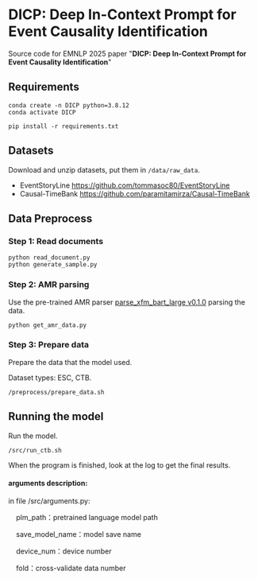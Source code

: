 # DICP: Deep In-Context Prompt for Event Causality Identification

Source code for EMNLP 2025 paper "**DICP: Deep In-Context Prompt for Event Causality Identification**"

## Requirements

```shell
conda create -n DICP python=3.8.12
conda activate DICP
```

```shell
pip install -r requirements.txt
```
## Datasets

Download and unzip datasets, put them in `/data/raw_data`.

- EventStoryLine
  https://github.com/tommasoc80/EventStoryLine
- Causal-TimeBank
  https://github.com/paramitamirza/Causal-TimeBank

## Data Preprocess

### Step 1: Read documents
```
python read_document.py
python generate_sample.py
```

### Step 2: AMR parsing

Use the pre-trained AMR parser [parse_xfm_bart_large v0.1.0](https://github.com/bjascob/amrlib) parsing the data.

```
python get_amr_data.py
```

### Step 3: Prepare data

Prepare the data that the model used.

Dataset types: ESC, CTB.

```
/preprocess/prepare_data.sh
```

## Running the model

Run the model.

```
/src/run_ctb.sh
```

When the program is finished, look at the log to get the final results.

#### arguments description:

in file /src/arguments.py:

    plm_path：pretrained language model path

    save_model_name：model save name

    device_num：device number

    fold：cross-validate data number
